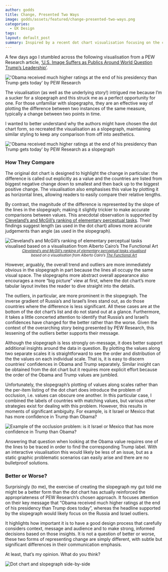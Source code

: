 ```yaml
---
author: godds
title: Change, Presented Two Ways
image: godds/assets/featured/change-presented-two-ways.png
categories:
  - UX Design
tags:
layout: default_post
summary: Inspired by a recent dot chart visualisation focusing on the change of a value in different circumstances, this blog post presents the same data visualised using a slopegraph and compares and contrasts the two forms.
---
```


A few days ago I stumbled across the following visualisation from a PEW Research article, [‘U.S. Image Suffers as Publics Around World Question Trump’s Leadership’](http://www.pewglobal.org/2017/06/26/u-s-image-suffers-as-publics-around-world-question-trumps-leadership/).

<img class="aligncenter" src="{{ site.baseurl }}/godds/assets/change-presented-two-ways/dotchart.png" alt="'Obama received much higher ratings at the end of his presidency than Trump gets today' by PEW Research" />

The visualisation (as well as the underlying story!) intrigued me because I’m a sucker for a slopegraph and this struck me as a perfect opportunity for one. For those unfamiliar with slopegraphs, they are an effective way of plotting the difference between two instances of the same measure, typically a change between two points in time.

I wanted to better understand why the authors might have chosen the dot chart form, so recreated the visualisation as a slopegraph, maintaining similar styling to keep any comparison from off into aesthetics.

<img class="aligncenter" src="{{ site.baseurl }}/godds/assets/change-presented-two-ways/slopegraph.png" alt="'Obama received much higher ratings at the end of his presidency than Trump gets today' by PEW Research as a slopegraph" />

### How They Compare

The original dot chart is designed to highlight the change in particular: the difference is called out explicitly as a value and the countries are listed from biggest negative change down to smallest and then back up to the biggest positive change. The visualisation also emphasises this value by plotting it as horizontal lines, allowing readers to easily compare their relative lengths.

By contrast, the magnitude of the difference is represented by the slope of the lines in the slopegraph; making it slightly trickier to make accurate comparisons between values. This anecdotal observation is supported by [Cleveland’s and McGill’s ranking of elementary perceptual tasks](http://info.slis.indiana.edu/~katy/S637-S11/cleveland84.pdf). Their findings suggest length (as used in the dot chart) allows more accurate judgements than angle (as used in the slopegraph).

<img class="aligncenter" src="{{ site.baseurl }}/godds/assets/change-presented-two-ways/cleveland_mcgill.png" alt="Cleveland’s and McGill’s ranking of elementary perceptual tasks visualised based on a visualisation from Alberto Cairo’s The Functional Art" />
<p style="font-style: italic; font-size: 0.8em; margin-top: 0; text-align: center;"><a href="http://info.slis.indiana.edu/~katy/S637-S11/cleveland84.pdf">Cleveland’s and McGill’s ranking of elementary perceptual tasks visualised</a><br />based on a visualisation from Alberto Cairo’s <a href="https://www.amazon.co.uk/Functional-Art-Introduction-Information-Visualization/dp/0321834739/">The Functional Art</a></p>

However, arguably, the overall trend and outliers are more immediately obvious in the slopegraph in part because the lines all occupy the same visual space. The slopegraphs more abstract overall appearance also encourages a more “big picture” view at first, where the dot chart’s more tabular layout invites the reader to dive straight into the details.

The outliers, in particular, are more prominent in the slopegraph. The inverse gradient of Russia’s and Israel’s lines stand out, as do those countries where the difference is less significant. All these cases are at the bottom of the dot chart’s list and do not stand out at a glance. Furthermore, it takes a little concerted attention to identify that Russia’s and Israel’s confidences have changed for the better rather than the worse. Given the context of the overarching story being presented by PEW Research, this lessening of the outliers better supports their message.

Although the slopegraph is less strongly on-message, it does better support additional insights around the data in question. By plotting the values along two separate scales it is straightforward to see the order and distribution of the the values on each individual scale. That is, it is easy to discern countries’ confidences in Obama and Trump separately. Similar insight can be obtained from the dot chart but it requires more explicit effort because the order of the Obama and Trump values are jumbled.

Unfortunately, the slopegraph’s plotting of values along scales rather than the per-item listing of the dot chart does introduce the problem of occlusion, i.e. values can obscure one another. In this particular case, I combined the labels of countries with matching values, but various other strategies exist for dealing with this problem. However, this results in moments of significant ambiguity. For example, is it Israel or Mexico that has more confidence in Trump than Obama?

<img class="aligncenter" src="{{ site.baseurl }}/godds/assets/change-presented-two-ways/occlusion.png" alt="Example of the occlusion problem: is it Israel or Mexico that has more confidence in Trump than Obama?" />

Answering that question when looking at the Obama value requires one of the lines to be traced in order to find the corresponding Trump label. With an interactive visualisation this would likely be less of an issue, but as a static graphic problematic scenarios can easily arise and there are no bulletproof solutions.

### Better or Worse?

Surprisingly (to me), the exercise of creating the slopegraph my gut told me might be a better form than the dot chart has actually reinforced the appropriateness of PEW Research’s chosen approach. It focuses attention on their key message that “Obama received much higher ratings at the end of his presidency than Trump does today”, whereas the headline supported by the slopegraph would likely focus on the Russia and Israel outliers.

It highlights how important it is to have a good design process that carefully considers context, message and audience and to make strong, informed decisions based on those insights. It is not a question of better or worse, these two forms of representing change are simply different, with subtle but significant differences in their communication emphasis.

At least, that’s my opinion. What do you think?

<img class="aligncenter" src="{{ site.baseurl }}/godds/assets/change-presented-two-ways/dotchart-vs-slopegraph.png" alt="Dot chart and slopegraph side-by-side" />
